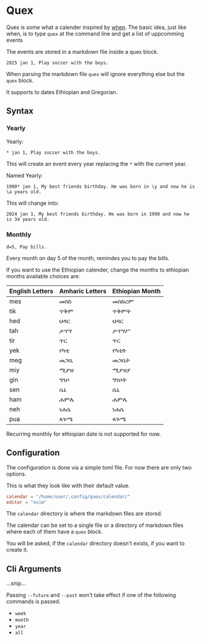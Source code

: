 # Quex

Quex is some what a calender inspired by
[when](http://www.lightandmatter.com/when/when.html). The basic idea, just like
when, is to type `quex` at the command line and get a list of uppcomming events

The events are stored in a markdown file inside a quex block.

```quex
2025 jan 1, Play soccer with the boys.
```

When parsing the markdown file `quex` will ignore everything else but the `quex` block.

It supports to dates Ethiopian and Gregorian.

## Syntax

### Yearly

Yearly:

```quex
* jan 1, Play soccer with the boys.
```

This will create an event every year replacing the `*` with the current year.

Named Yearly:

```quex
1990* jan 1, My best friends birthday. He was born in \y and now he is \a years old.
```

This will change into:

```
2024 jan 1, My best friends birthday. He was born in 1990 and now he is 34 years old.
```

### Monthly

```quex
d=5, Pay bills.
```

Every month on day 5 of the month, remindes you to pay the bills.

If you want to use the Ethiopian calender, change the months to ethiopian
months available choices are:

| English Letters | Amharic Letters | Ethiopian Month |
| --------------- | --------------- | --------------- |
| mes             | መስከ             | መስከረም           |
| tik             | ጥቅም             | ጥቅምት            |  
| hed             | ህዳር             | ህዳር             | 
| tah             | ታኅሣ             | ታኅሣሥ            | 
| tir             | ጥር              | ጥር              | 
| yek             | የካቲ             | የካቲት            | 
| meg             | መጋቢ             | መጋቢት            | 
| miy             | ሚያዝ             | ሚያዝያ            | 
| gin             | ግንቦ             | ግንቦት            | 
| sen             | ሴኒ              | ሴኒ              | 
| ham             | ሐምሌ             | ሐምሌ             | 
| neh             | ነሐሴ             | ነሐሴ             | 
| pua             | ጳጉሜ             | ጳጉሜ             | 

Recurring monthly for ethiopian date is not supported for now.

## Configuration

The configuration is done via a simple toml file. For now there are only two options.

This is what they look like with their default value.

```toml
calendar = "/home/user/.config/quex/calendar/"
editor = "nvim"
```

The `calendar` directory is where the markdown files are stored.

The calendar can be set to a single file or a directory of markdown files where each of them
have a `quex` block.

You will be asked, if the `calendar` directory doesn't exists, if you want to create it.

## Cli Arguments

...snip...

Passing `--future` and `--past` won't take effect if one of the following commands is passed.

- `week`
- `month`
- `year`
- `all`

